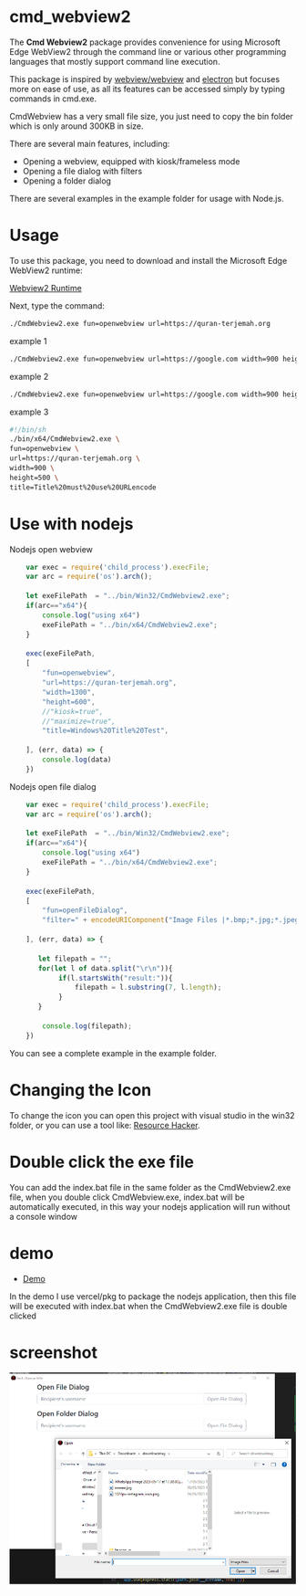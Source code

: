 # cmd_webview2

The **Cmd Webview2** package provides convenience for using Microsoft Edge WebView2 through the command line or various other programming languages that mostly support command line execution.

This package is inspired by [webview/webview](https://github.com/webview/webview) and [electron](https://www.electronjs.org/) but focuses more on ease of use, as all its features can be accessed simply by typing commands in cmd.exe.

CmdWebview has a very small file size, you just need to copy the bin folder which is only around 300KB in size.

There are several main features, including:

- Opening a webview, equipped with kiosk/frameless mode
- Opening a file dialog with filters
- Opening a folder dialog

There are several examples in the example folder for usage with Node.js.


# Usage

To use this package, you need to download and install the Microsoft Edge WebView2 runtime:

[Webview2 Runtime](https://developer.microsoft.com/en-us/microsoft-edge/webview2/)

Next, type the command:

```sh
./CmdWebview2.exe fun=openwebview url=https://quran-terjemah.org
```
 

example 1

```sh
./CmdWebview2.exe fun=openwebview url=https://google.com width=900 height=500
```
 

example 2
```sh
./CmdWebview2.exe fun=openwebview url=https://google.com width=900 height=500 kiosk=true maximize=true
```

example 3
```sh
#!/bin/sh
./bin/x64/CmdWebview2.exe \
fun=openwebview \
url=https://quran-terjemah.org \
width=900 \
height=500 \
title=Title%20must%20use%20URLencode
```
# Use with nodejs

Nodejs open webview
```js
    var exec = require('child_process').execFile;
    var arc = require('os').arch();

    let exeFilePath  = "../bin/Win32/CmdWebview2.exe";
    if(arc=="x64"){
        console.log("using x64")
        exeFilePath = "../bin/x64/CmdWebview2.exe";
    }

    exec(exeFilePath,
    [
        "fun=openwebview",
        "url=https://quran-terjemah.org",
        "width=1300", 
        "height=600",
        //"kiosk=true",
        //"maximize=true",
        "title=Windows%20Title%20Test",

    ], (err, data) => {
        console.log(data)
    })
```


Nodejs open file dialog
```js
    var exec = require('child_process').execFile;
    var arc = require('os').arch();

    let exeFilePath  = "../bin/Win32/CmdWebview2.exe";
    if(arc=="x64"){
        console.log("using x64")
        exeFilePath = "../bin/x64/CmdWebview2.exe";
    }

    exec(exeFilePath,
    [
        "fun=openFileDialog", 
        "filter=" + encodeURIComponent("Image Files |*.bmp;*.jpg;*.jpeg;*.png;*.gif"),

    ], (err, data) => { 

       let filepath = "";
       for(let l of data.split("\r\n")){
            if(l.startsWith("result:")){
                filepath = l.substring(7, l.length);
            }
       } 

        console.log(filepath);
    })
```

You can see a complete example in the example folder.

# Changing the Icon

To change the icon you can open this project with visual studio in the win32 folder, or you can use a tool like: [Resource Hacker](http://www.angusj.com/resourcehacker/).

# Double click the exe file
You can add the index.bat file in the same folder as the CmdWebview2.exe file, when you double click CmdWebview.exe, index.bat will be automatically executed, in this way your nodejs application will run without a console window

# demo
 - [Demo](https://github.com/nnttoo/cmd_webview2/releases/tag/v2demo)

In the demo I use vercel/pkg to package the nodejs application, then this file will be executed with index.bat when the CmdWebview2.exe file is double clicked

# screenshot

![alt ss](https://github.com/nnttoo/cmd_webview2/blob/main/ss.png?raw=true)

